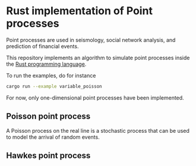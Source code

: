 # Rust implementation of Point processes

Point processes are used in seismology, social network analysis, and prediction of financial events.

This repository implements an algorithm to simulate point processes inside the [Rust programming language](https://rust-lang.org).

To run the examples, do for instance

```bash
cargo run --example variable_poisson
```

For now, only one-dimensional point processes have been implemented.

## Poisson point process

A Poisson process on the real line is a stochastic process that can be used to model the arrival of random events.

## Hawkes point process
